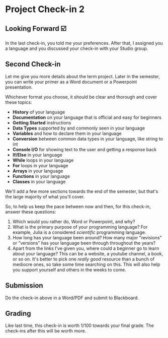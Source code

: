 # Project Check-in 2

## Looking Forward ☑️

In the last check-in, you told me your preferences. After that, I assigned you a language and you discussed your check-in with your Studio group.

## Second Check-in

Let me give you more details about the term project. Later in the semester, you can write your primer as a Word document or a Powerpoint presentation.

Whichever format you choose, it should be clear and thorough and cover these topics:

- **History** of your language
- **Documentation** on your language that is official and easy for beginners
- **Getting Started** instructions
- **Data Types** supported by and commonly seen in your language
- **Variables** and how to declare them in your language
- **Conversion** between common data types in your language, like string to int
- **Console I/O** for showing text to the user and getting a response back
- **If/Else** in your language
- **While** loops in your language
- **For** loops in your language
- **Arrays** in your language
- **Functions** in your language
- **Classes** in your language

We'll add a few more sections towards the end of the semester, but that's the large majority of what you'll cover.

So, to help us keep the pace between now and then, for this check-in, answer these questions:

1. Which would you rather do, Word or Powerpoint, and why?
2. What is the primary purpose of your programming language? For example, Julia is a considered *scientific* programming language.
3. How long has your language been around? How many major "revisions" or "versions" has your language been through throughout the years?
4. Apart from the links I've given you, where could a beginner go to learn about your language? This can be a website, a youtube channel, a book, or so on. It's better to pick one *really good* resource than a bunch of mediocre ones, so take some time searching on this. This will also help you support yourself and others in the weeks to come.

## Submission

Do the check-in above in a Word/PDF and submit to Blackboard.

## Grading

Like last time, this check-in is worth 1/100 towards your final grade. The check-ins after this will be worth more.